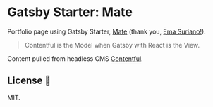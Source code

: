 # Gatsby Starter: Mate

Portfolio page using Gatsby Starter, [Mate](https://github.com/EmaSuriano/gatsby-starter-mate) (thank you, [Ema Suriano!](emasuriano.com)).

>Contentful is the Model when Gatsby with React is the View.

Content pulled from headless CMS [Contentful](https://contentful.com/).

## License 📝

MIT.

